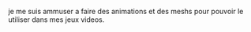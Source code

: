 je me suis ammuser a faire des animations et des meshs pour pouvoir le utiliser dans mes jeux videos.